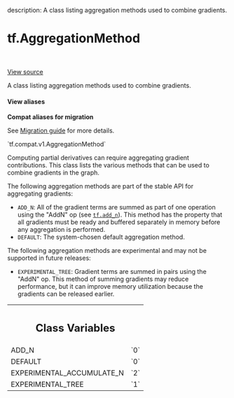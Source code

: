 description: A class listing aggregation methods used to combine gradients.

<div itemscope itemtype="http://developers.google.com/ReferenceObject">
<meta itemprop="name" content="tf.AggregationMethod" />
<meta itemprop="path" content="Stable" />
<meta itemprop="property" content="ADD_N"/>
<meta itemprop="property" content="DEFAULT"/>
<meta itemprop="property" content="EXPERIMENTAL_ACCUMULATE_N"/>
<meta itemprop="property" content="EXPERIMENTAL_TREE"/>
</div>

# tf.AggregationMethod

<!-- Insert buttons and diff -->

<table class="tfo-notebook-buttons tfo-api nocontent" align="left">

</table>

<a target="_blank" href="/code/stable/tensorflow/python/ops/gradients_util.py">View source</a>



A class listing aggregation methods used to combine gradients.

<section class="expandable">
  <h4 class="showalways">View aliases</h4>
  <p>
<b>Compat aliases for migration</b>
<p>See
<a href="https://www.tensorflow.org/guide/migrate">Migration guide</a> for
more details.</p>
<p>`tf.compat.v1.AggregationMethod`</p>
</p>
</section>

<!-- Placeholder for "Used in" -->

Computing partial derivatives can require aggregating gradient
contributions. This class lists the various methods that can
be used to combine gradients in the graph.

The following aggregation methods are part of the stable API for
aggregating gradients:

*  `ADD_N`: All of the gradient terms are summed as part of one
   operation using the "AddN" op (see <a href="../tf/math/add_n.md"><code>tf.add_n</code></a>). This
   method has the property that all gradients must be ready and
   buffered separately in memory before any aggregation is performed.
*  `DEFAULT`: The system-chosen default aggregation method.

The following aggregation methods are experimental and may not
be supported in future releases:

* `EXPERIMENTAL_TREE`: Gradient terms are summed in pairs using
  the "AddN" op. This method of summing gradients may reduce
  performance, but it can improve memory utilization because the
  gradients can be released earlier.



<!-- Tabular view -->
 <table class="responsive fixed orange">
<colgroup><col width="214px"><col></colgroup>
<tr><th colspan="2"><h2 class="add-link">Class Variables</h2></th></tr>

<tr>
<td>
ADD_N<a id="ADD_N"></a>
</td>
<td>
`0`
</td>
</tr><tr>
<td>
DEFAULT<a id="DEFAULT"></a>
</td>
<td>
`0`
</td>
</tr><tr>
<td>
EXPERIMENTAL_ACCUMULATE_N<a id="EXPERIMENTAL_ACCUMULATE_N"></a>
</td>
<td>
`2`
</td>
</tr><tr>
<td>
EXPERIMENTAL_TREE<a id="EXPERIMENTAL_TREE"></a>
</td>
<td>
`1`
</td>
</tr>
</table>

